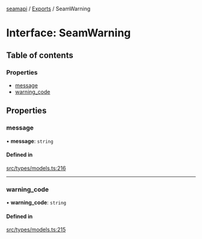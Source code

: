 [seamapi](../README.md) / [Exports](../modules.md) / SeamWarning

# Interface: SeamWarning

## Table of contents

### Properties

- [message](SeamWarning.md#message)
- [warning\_code](SeamWarning.md#warning_code)

## Properties

### message

• **message**: `string`

#### Defined in

[src/types/models.ts:216](https://github.com/seamapi/javascript/blob/main/src/types/models.ts#L216)

___

### warning\_code

• **warning\_code**: `string`

#### Defined in

[src/types/models.ts:215](https://github.com/seamapi/javascript/blob/main/src/types/models.ts#L215)
